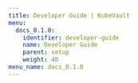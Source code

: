 ```yaml
---
title: Developer Guide | KubeVault
menu:
  docs_0.1.0:
    identifier: developer-guide
    name: Developer Guide
    parent: setup
    weight: 40
menu_name: docs_0.1.0
---
```

